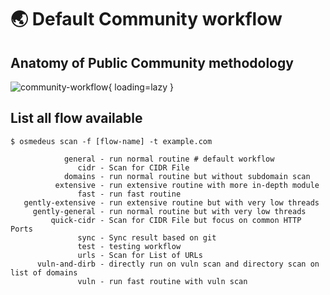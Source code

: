 # :earth_asia: Default Community workflow

## Anatomy of Public Community methodology

![community-workflow](/static/workflow/community-workflow.png){ loading=lazy }

## List all flow available

```shell
$ osmedeus scan -f [flow-name] -t example.com

            general - run normal routine # default workflow
               cidr - Scan for CIDR File
            domains - run normal routine but without subdomain scan
          extensive - run extensive routine with more in-depth module
               fast - run fast routine
   gently-extensive - run extensive routine but with very low threads
     gently-general - run normal routine but with very low threads
         quick-cidr - Scan for CIDR File but focus on common HTTP Ports
               sync - Sync result based on git
               test - testing workflow
               urls - Scan for List of URLs
      vuln-and-dirb - directly run on vuln scan and directory scan on list of domains
               vuln - run fast routine with vuln scan

```